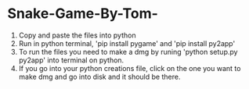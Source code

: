 # Snake-Game-By-Tom-
1. Copy and paste the files into python
2. Run in python terminal, 'pip install pygame' and 'pip install py2app'
3. To run the files you need to make a dmg by runing 'python setup.py py2app' into terminal on python.
4. If you go into your python creations file, click on the one you want to make dmg and go into disk and it should be there.
